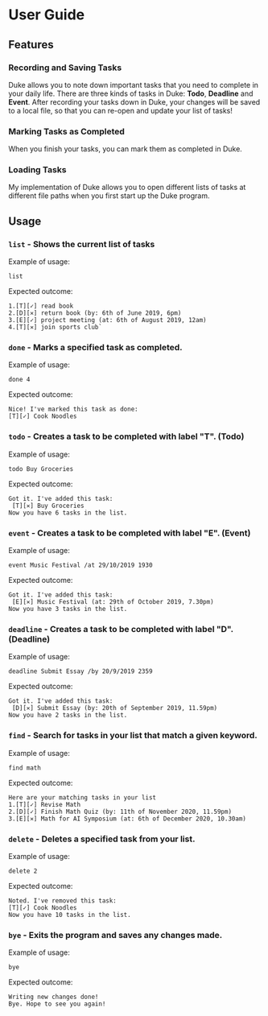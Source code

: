 # User Guide

## Features 

### Recording and Saving Tasks

Duke allows you to note down important tasks that you need to complete in your daily life. There are three kinds of tasks in Duke: **Todo**, **Deadline** and **Event**. After recording your tasks down in Duke, your changes will be saved to a local file, so that you can re-open and update your list of tasks! 

### Marking Tasks as Completed

When you finish your tasks, you can mark them as completed in Duke. 

### Loading Tasks

My implementation of Duke allows you to open different lists of tasks at different file paths when you first start up the Duke program. 

## Usage

### `list` - Shows the current list of tasks

Example of usage: 

`list`

Expected outcome:
```
1.[T][✓] read book
2.[D][✕] return book (by: 6th of June 2019, 6pm)
3.[E][✓] project meeting (at: 6th of August 2019, 12am)
4.[T][✕] join sports club`
```
### `done` - Marks a specified task as completed. 

Example of usage: 

`done 4`

Expected outcome:
```
Nice! I've marked this task as done:
[T][✓] Cook Noodles
```
### `todo` - Creates a task to be completed with label "T". (Todo)

Example of usage: 

`todo Buy Groceries`

Expected outcome:
```
Got it. I've added this task:
 [T][✕] Buy Groceries
Now you have 6 tasks in the list.
```
### `event` - Creates a task to be completed with label "E". (Event)

Example of usage: 

`event Music Festival /at 29/10/2019 1930`

Expected outcome:
```
Got it. I've added this task:
 [E][✕] Music Festival (at: 29th of October 2019, 7.30pm)
Now you have 3 tasks in the list.
```

### `deadline` - Creates a task to be completed with label "D". (Deadline)

Example of usage: 

`deadline Submit Essay /by 20/9/2019 2359`

Expected outcome:
```
Got it. I've added this task:
 [D][✕] Submit Essay (by: 20th of September 2019, 11.59pm)
Now you have 2 tasks in the list.
```
### `find` - Search for tasks in your list that match a given keyword.

Example of usage: 

`find math`

Expected outcome:
```
Here are your matching tasks in your list
1.[T][✓] Revise Math
2.[D][✓] Finish Math Quiz (by: 11th of November 2020, 11.59pm)
3.[E][✕] Math for AI Symposium (at: 6th of December 2020, 10.30am)
```
### `delete` - Deletes a specified task from your list. 

Example of usage: 

`delete 2`

Expected outcome:
```
Noted. I've removed this task:
[T][✓] Cook Noodles
Now you have 10 tasks in the list.
```
### `bye` - Exits the program and saves any changes made. 

Example of usage: 

`bye`

Expected outcome:
```
Writing new changes done!
Bye. Hope to see you again!
```

